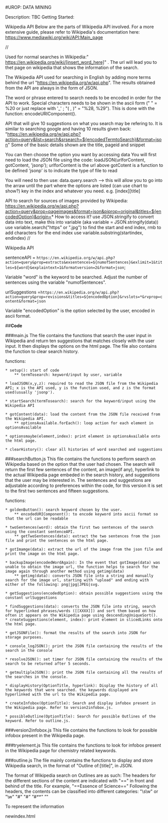 #UROP: DATA MINING

Description:
TBC
Getting Started:

Wikipedia API
Below are the parts of Wikipedia API involved. For a more extensive guide, please refer to Wikipedia's documentation here: https://www.mediawiki.org/wiki/API:Main_page

//

Used for normal searches in Wikipedia:" https://en.wikipedia.org/wiki/[insert_word_here]" . The url will lead you to thet page on wikipedia that shows the information of the search.

The Wikipedia API used for searching in English by adding more terms behind the url "https://en.wikipedia.org/w/api.php". The results obtained from the API are always in the form of JSON.

The word or phrase entered to search needs to be encoded in order for the API to work. Special characters needs to be shown in the ascii form (" " = %20 or just replace with '\_' ; "( , )" = "%28, %29"). This is done with the function: encodeURIComponent().

API that will give 10 suggestions on what you search may be refering to. It is similar to searching google and having 10 results given back: "https://en.wikipedia.org/w/api.php?action=query&list=search&srsearch=${encodedTermtoSearch}&format=json"
Some of the basic details shown are the title, pageid and snippet

You can then choose the option you want by accessing data
You will first need to load the JSON file using the code:
loadJSON(urlforContent, gotContent, 'jsonp');
urlforContent is the url above
gotCotent is a function to be defined
'jsonp' is to indicate the type of file to read

You will need to then use:
data.query.search --> this will allow you to go into the arraw until the part where the options are listed (can use chart to show?)
key in the index and whatever you need. e.g. [index][title]

API to search for sources of images provided by Wikipedia: https://en.wikipedia.org/w/api.php?action=query&prop=pageimages&format=json&piprop=original&titles=${encodedOption}&origin=*
How to access it?
use JSON.stringify to convert data into text, make this into variable (aka variable = JSON.stringify(data))
use variable.search("https" or ".jpg") to find the start and end index, rmb to add characters for the end index
use variable.substring(startindex, endindex)
//

Wikipedia API

sentenceAPI = `https://en.wikipedia.org/w/api.php?action=query&prop=extracts&exsentences=${numofSentences}&exlimit=1&titles=${word}&explaintext=1&formatversion=2&format=json`;

Variable "word" is the keyword to be searched. Adjust the number of sentences using the variable "numofSentences".

urlSuggestions =`https://en.wikipedia.org/w/api.php?action=query&prop=revisions&titles=${encodedOption}&rvslots=*&rvprop=content&format=json`

Variable "encodedOption" is the option selected by the user, encoded in ascii format.

##**Code**

###main.js
The file contains the functions that search the user input in Wikipedia and return ten suggestions that matches closely with the user input. It then displays the options on the html page. The file also contains the function to clear search history.

functions:

    * setup(): start of code
        ** termTosearch: keyword/input by user, variable

    * loadJSON(x,y,z): required to read the JSON file from the Wikipedia API; x is the API used, y is the function used, and z is the format used(usually 'jsonp').

    * startSearch(termTosearch): search for the keyword/input using the Wikipedia API

    * gotContent(data): load the content from the JSON file received from the Wikipedia API.
        ** optionsAvailable.forEach(): loop action for each element in optionsAvailable

    * optionsmaybe(element,index): print element in optionsAvailable onto the html page.

    * clearHistory(): clear all histories of word searched and suggestions

###searchButton.js
This file contains the functions to perform search on Wikipedia based on the option that the user had chosen. The search will return the first few sentences of the content, an image(if any), hyperlink to the actual Wikipedia page embeded in the search history, and suggestions that the user may be interested in. The sentences and suggestions are adjustable according to preferences within the code, for this version it is set to the first two sentences and fifteen suggestions.

functions:

    * goldenButton(): search keyword chosen by the user.
        ** encodedURIComponent(): to encode keyword into ascii format so that the url can be readable

    * twoSentences(word): obtain the first two sentences of the search using the constant sentenceAPI.
        ** getTwoSentences(data): extract the two sentences from the json file and print the sentences on the html page.

    * gotImamge(data): extract the url of the image from the json file and print the image on the html page.

    * backupImage(encodedWordAgain): In the event that gotImage(data) was unable to obtain the image url, the function helps to search for the image again through another method using getimg(data)
        ** getimg(data): converts JSON file into a string and manually search for the image url, starting with "upload" and ending with either of the following: png|jpg|JPEG|svg.

    * getSuggestions(encodedOption): obtain possible suggestions using the constant urlSuggestions

    * findSuggestions(data): converts the JSON file into string, search for hyperlinked phrases/words ([[XXXX]]) and sort them based on how often it appears on the Wikipedia page using descendingUniqueSort().
    * createSuggestions(element, index): print element in slicedLinks onto the html page.

    * getJSONFile(): format the results of the search into JSON for storage purposes.

    * console_logJSON(): print the JSON file containing the results of the search in the console

    * resolveJSON(): set timer for JSON file containing the results of the search to be returned after 5 seconds.

    * getmultipleJSON(): print the JSON file containing all the results of the searches in the console.

    * displayHistory(OptionTitle, hyperlink): Display the history of all the keywords that were searched. the keywords displayed are hyperlinked with the url to the Wikipedia page.

    * createInfobox(OptionTitle): Search and display infobox present in the Wikipedia page. Refer to version2infobox.js.

    * possibleOutline(OptionTitle): Search for possible Outlines of the keyword. Refer to outline.js.

###version2infobox.js
This file contains the functions to look for possible infobox present in the Wikipedia page.

###tryelement.js
This file contains the functions to look for infobox present in the Wikipedia page for chemistry related keywords.

###outline.js
The file mainly contains the functions to display and store Wikipedia search, in the format of "Outline of:[title]", in JSON.

The format of Wikipedia search on Outlines are as such:
The headers for the different sections of the content are indicated with "==" in front and behind of the title. For example, "==Essence of Science=="
Following the headers, the contents can be classified into different categories:
"\s\w" or "\w"
"#"
"#_"
"#\*\*"
"_"

To represent the information

newindex.html

